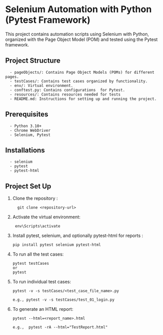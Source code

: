 #  Selenium Automation with Python (Pytest Framework)

This project contains automation scripts using Selenium with Python, organized with the Page Object Model (POM) and tested using the Pytest framework.

## Project Structure

      - pageObjects/: Contains Page Object Models (POMs) for different pages.
      - testCases/: Contains test cases organized by functionality.
      - env/: Virtual environment.
      - conftest.py: Contains configurations  for Pytest.
      - resources/: Contains resources needed for tests 
      - README.md: Instructions for setting up and running the project.

## Prerequisites

      - Python 3.10+
      - Chrome WebDriver 
      - Selenium, Pytest

## Installations

      - selenium
      - pytest
      - pytest-html

## Project Set Up

 1. Clone the repository :
    
          git clone <repository-url>

 2. Activate the virtual environment:
     
         env\Scripts\activate

 3. Install pytest, selenium, and optionally pytest-html for reports :

        pip install pytest selenium pytest-html

 4. To run all the test cases:
    
        pytest testCases
        or
        pytest

 5. To run individual test cases:

        pytest -v -s testCases/<test_case_file_name>.py

        e.g., pytest -v -s testCases/test_01_login.py

 6. To generate an HTML report:
 
        pytest --html=<report_name>.html
   
        e.g.,  pytest -rA --html="TestReport.html"








